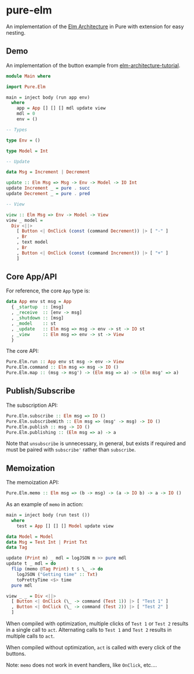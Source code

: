 # pure-elm

An implementation of the [Elm Architecture](https://guide.elm-lang.org/architecture/) in Pure with extension for easy nesting.

## Demo

An implementation of the button example from [elm-architecture-tutorial](https://github.com/evancz/elm-architecture-tutorial/blob/master/examples/01-button.elm).

```haskell
module Main where

import Pure.Elm

main = inject body (run app env)
  where
    app = App [] [] [] mdl update view
    mdl = 0
    env = ()

-- Types

type Env = ()

type Model = Int

-- Update

data Msg = Increment | Decrement

update :: Elm Msg => Msg -> Env -> Model -> IO Int
update Increment _ = pure . succ
update Decrement _ = pure . pred

-- View

view :: Elm Msg => Env -> Model -> View
view _ model = 
  Div <||>
    [ Button <| OnClick (const (command Decrement)) |> [ "-" ]
    , Br
    , text model
    , Br
    , Button <| OnClick (const (command Increment)) |> [ "+" ]
    ]
```

## Core App/API

For reference, the core `App` type is:

```haskell
data App env st msg = App 
  { _startup  :: [msg]
  , _receive  :: [env -> msg]
  , _shutdown :: [msg]
  , _model    :: st
  , _update   :: Elm msg => msg -> env -> st -> IO st 
  , _view     :: Elm msg => env -> st -> View
  }
```

The core API:

```haskell
Pure.Elm.run :: App env st msg -> env -> View
Pure.Elm.command :: Elm msg => msg -> IO ()
Pure.Elm.map :: (msg -> msg') -> (Elm msg => a) -> (Elm msg' => a)
```

## Publish/Subscribe

The subscription API:

```haskell
Pure.Elm.subscribe :: Elm msg => IO ()
Pure.Elm.subscribeWith :: Elm msg => (msg' -> msg) -> IO ()
Pure.Elm.publish :: msg -> IO ()
Pure.Elm.publishing :: (Elm msg => a) -> a
```

Note that `unsubscribe` is unnecessary, in general, but exists if required and must be paired with `subscribe'` rather than `subscribe`.

## Memoization

The memoization API:

```haskell
Pure.Elm.memo :: Elm msg => (b -> msg) -> (a -> IO b) -> a -> IO ()
```

As an example of `memo` in action:

```haskell
main = inject body (run test ())
  where 
    test = App [] [] [] Model update view

data Model = Model
data Msg = Test Int | Print Txt
data Tag

update (Print m) _ mdl = logJSON m >> pure mdl
update t _ mdl = do
  flip (memo @Tag Print) t $ \_ -> do
    logJSON ("Getting time" :: Txt)
    toPrettyTime <$> time 
  pure mdl   

view _ _ = Div <||>
  [ Button <| OnClick (\_ -> command (Test 1)) |> [ "Test 1" ]
  , Button <| OnClick (\_ -> command (Test 2)) |> [ "Test 2" ]
  ]
```

When compiled with optimization, multiple clicks of `Test 1` or `Test 2` results in a single call to `act`. Alternating calls to `Test 1` and `Test 2` results in multiple calls to `act`.

When compiled without optimization, `act` is called with every click of the buttons.

Note: `memo` does not work in event handlers, like `OnClick`, etc....
